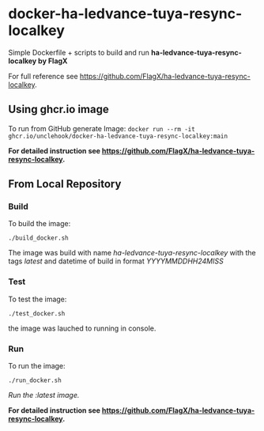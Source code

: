 # docker-ha-ledvance-tuya-resync-localkey
Simple Dockerfile + scripts to build and run **ha-ledvance-tuya-resync-localkey by FlagX**

For full reference see https://github.com/FlagX/ha-ledvance-tuya-resync-localkey.

## Using ghcr.io image
To run from GitHub generate Image:
`docker run --rm -it ghcr.io/unclehook/docker-ha-ledvance-tuya-resync-localkey:main`

**For detailed instruction see https://github.com/FlagX/ha-ledvance-tuya-resync-localkey.**

## From Local Repository
### Build
To build the image:

`./build_docker.sh`

The image was build with name *ha-ledvance-tuya-resync-localkey* with the tags *latest* and datetime of build in format *YYYYMMDDHH24MISS*

### Test
To test the image:

`./test_docker.sh`

the image was lauched to running in console.

### Run
To run the image:

`./run_docker.sh`

*Run the :latest image.*

**For detailed instruction see https://github.com/FlagX/ha-ledvance-tuya-resync-localkey.**
